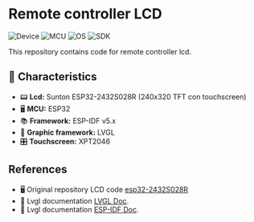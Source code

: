 # Remote controller LCD

![Device](https://img.shields.io/badge/DEVICE-ESP32--2432S028R-8A2BE2)
![MCU](https://img.shields.io/badge/MCU-ESP32-8A2BE2)
![OS](https://img.shields.io/badge/OS-FreeRTOS-green)
![SDK](https://img.shields.io/badge/SDK-ESP--IDF%20v5.x-blue)

This repository contains code for remote controller lcd.

## 📌 Characteristics

- 📟 **Lcd:** Sunton ESP32-2432S028R (240x320 TFT con touchscreen)
- 🖥️ **MCU:** ESP32
- 📚 **Framework:** ESP-IDF v5.x
- 🎨 **Graphic framework:** LVGL
- 🎛️ **Touchscreen:** XPT2046

## References

- 🖥️ Original repository LCD code [esp32-2432S028R](https://github.com/limpens/esp32-2432S028R) 
- 📘 Lvgl documentation [LVGL Doc](https://lvgl.io/).
- 📘 Lvgl documentation [ESP-IDF Doc](https://docs.espressif.com/projects/esp-idf/en/stable/esp32/index.html).
